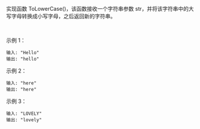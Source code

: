 实现函数 ToLowerCase()，该函数接收一个字符串参数 str，并将该字符串中的大写字母转换成小写字母，之后返回新的字符串。

 

示例 1：
```
输入: "Hello"
输出: "hello"
```
示例 2：
```
输入: "here"
输出: "here"
```
示例 3：
```
输入: "LOVELY"
输出: "lovely"
```